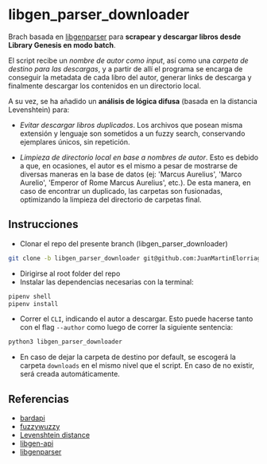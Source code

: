 # libgen_parser_downloader

Brach basada en [libgenparser](https://pypi.org/project/libgenparser/) para **scrapear y descargar libros desde Library Genesis en modo batch**.

El script recibe un _nombre de autor como input_, así como una _carpeta de destino para las descargas_, y a partir de allí el programa se encarga de conseguir la metadata de cada libro del autor, generar links de descarga y finalmente descargar los contenidos en un directorio local.

A su vez, se ha añadido un **análisis de lógica difusa** (basada en la distancia Levenshtein) para:
- _Evitar descargar libros duplicados_. Los archivos que posean misma extensión y lenguaje son sometidos a un fuzzy search, conservando ejemplares únicos, sin repetición.

- _Limpieza de directorio local en base a nombres de autor_. Esto es debido a que, en ocasiones, el autor es el mismo a pesar de mostrarse de diversas maneras en la base de datos (ej: 'Marcus Aurelius', 'Marco Aurelio', 'Emperor of Rome Marcus Aurelius', etc.). De esta manera, en caso de encontrar un duplicado, las carpetas son fusionadas, optimizando la limpieza del directorio de carpetas final.

## Instrucciones
- Clonar el repo del presente branch (libgen_parser_downloader)
```bash
git clone -b libgen_parser_downloader git@github.com:JuanMartinElorriaga/libgen_parser_downloader.git
```
- Dirigirse al root folder del repo
- Instalar las dependencias necesarias con la terminal:
```bash
pipenv shell
pipenv install
```
- Correr el `CLI`, indicando el autor a descargar. Esto puede hacerse tanto con el flag `--author` como luego de correr la siguiente sentencia:
```python
python3 libgen_parser_downloader
```
- En caso de dejar la carpeta de destino por default, se escogerá la carpeta `downloads` en el mismo nivel que el script. En caso de no existir, será creada automáticamente.

## Referencias
- [bardapi](https://pypi.org/project/bardapi/)
- [fuzzywuzzy](https://pypi.org/project/fuzzywuzzy/)
- [Levenshtein distance](https://en.wikipedia.org/wiki/Levenshtein_distance)
- [libgen-api](https://github.com/harrison-broadbent/libgen-api)
- [libgenparser](https://pypi.org/project/libgenparser/)